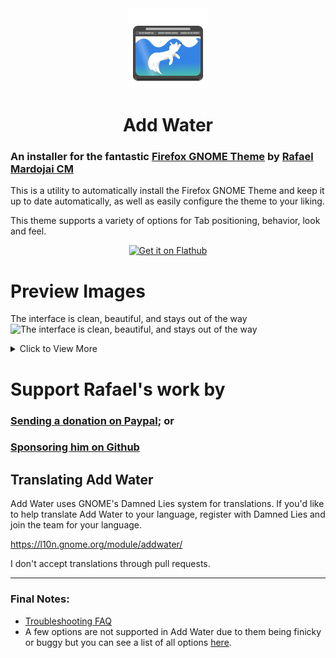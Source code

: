 <div align='center'>
<img src='data/icons/hicolor/scalable/apps/dev.qwery.AddWater.svg' width='128' height='128'/>

# Add Water

</div>


### An installer for the fantastic [Firefox GNOME Theme](https://github.com/rafaelmardojai/firefox-gnome-theme) by [Rafael Mardojai CM](https://www.mardojai.com/)

This is a utility to automatically install the Firefox GNOME Theme and keep it up
 to date automatically, as well as easily configure the theme to your liking.

This theme supports a variety of options for Tab positioning, behavior, look and feel.

<div align='center'>
    <a href='https://flathub.org/apps/dev.qwery.AddWater'>
        <img width='240' alt='Get it on Flathub' src='https://flathub.org/api/badge?locale=en'/>
    </a>
</div>

# Preview Images
The interface is clean, beautiful, and stays out of the way
![The interface is clean, beautiful, and stays out of the way](https://raw.githubusercontent.com/largestgithubuseronearth/addwater/main/docs/image-previews/image2.png)

<details><summary>Click to View More</summary>
Supports a pure black Top Bar, perfect for OLED screens and dark rooms
![Supports a pure black Top Bar, perfect for OLED screens and dark rooms](https://raw.githubusercontent.com/largestgithubuseronearth/addwater/main/docs/image-previews/image3.png)

Supports Accent Colors and multiple positions for Tab and Bookmark Bars
![Supports Accent Colors and multiple positions for Tab and Bookmark Bars](https://raw.githubusercontent.com/largestgithubuseronearth/addwater/main/docs/image-previews/image4.png)

Add Water makes it easy to tweak the Firefox GNOME Theme
![Add Water makes it easy to tweak the Firefox GNOME Theme](https://raw.githubusercontent.com/largestgithubuseronearth/addwater/main/docs/image-previews/image1.png)
</details>

# Support Rafael's work by

### [Sending a donation on Paypal](https://www.paypal.com/paypalme/RafaelMardojaiCM); or

### [Sponsoring him on Github](https://github.com/sponsors/rafaelmardojai) 

## Translating Add Water
Add Water uses GNOME's Damned Lies system for translations. If you'd like to help 
translate Add Water to your language, register with Damned Lies and join the team 
for your language.

https://l10n.gnome.org/module/addwater/

I don't accept translations through pull requests.


--------

### Final Notes:
* [Troubleshooting FAQ](https://github.com/largestgithubuseronearth/addwater/blob/main/docs/troubleshooting.md)
* A few options are not supported in Add Water due to them being finicky or buggy but you can see a list of all options [here](https://github.com/rafaelmardojai/firefox-gnome-theme?tab=readme-ov-file#features).

